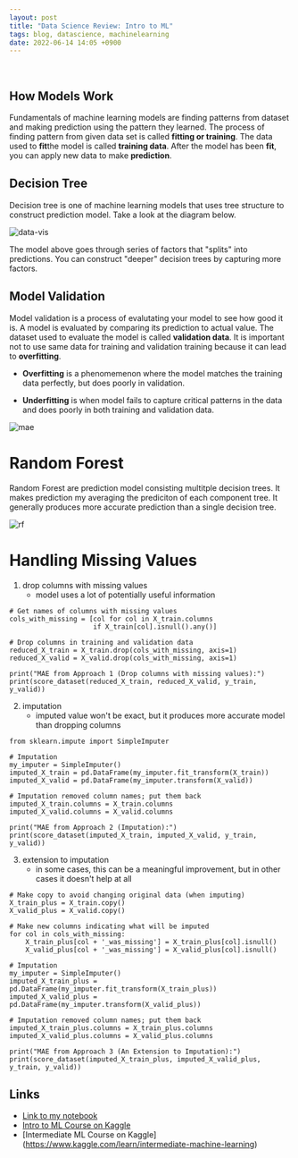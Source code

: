 ```yaml
---
layout: post
title: "Data Science Review: Intro to ML"
tags: blog, datascience, machinelearning
date: 2022-06-14 14:05 +0900
---
```


<br/>

## How Models Work

Fundamentals of machine learning models are finding patterns from dataset and making prediction using the pattern they learned. The process of finding pattern from given data set is called **fitting or training**. The data used to **fit**the model is called **training data**. After the model has been **fit**, you can apply new data to make **prediction**.

## Decision Tree

Decision tree is one of machine learning models that uses tree structure to construct prediction model. Take a look at the diagram below.

![data-vis](https://i.imgur.com/wNHfDZA.png)

The model above goes through series of factors that "splits" into predictions. You can construct "deeper" decision trees by capturing more factors.


## Model Validation

Model validation is a process of evalutating your model to see how good it is. A model is evaluated by comparing its prediction to actual value. The dataset used to evaluate the model is called **validation data**. It is important not to use same data for training and validation training because it can lead to **overfitting**.

* **Overfitting** is a phenomemenon where the model matches the training data perfectly, but does poorly in validation. 

* **Underfitting** is when model fails to capture critical patterns in the data and does poorly in both training and validation data.

![mae](https://i.imgur.com/AXSEOfI.png)


# Random Forest

Random Forest are prediction model consisting multitple decision trees. It makes prediction my averaging the prediciton of each component tree. It generally produces more accurate prediction than a single decision tree.

![rf](https://www.tibco.com/sites/tibco/files/media_entity/2021-05/random-forest-diagram.svg)


# Handling Missing Values
1) drop columns with missing values
   - model uses a lot of potentially useful information
```   
# Get names of columns with missing values
cols_with_missing = [col for col in X_train.columns
                     if X_train[col].isnull().any()]

# Drop columns in training and validation data
reduced_X_train = X_train.drop(cols_with_missing, axis=1)
reduced_X_valid = X_valid.drop(cols_with_missing, axis=1)

print("MAE from Approach 1 (Drop columns with missing values):")
print(score_dataset(reduced_X_train, reduced_X_valid, y_train, y_valid))
```

2) imputation
   - imputed value won't be exact, but it produces more accurate model than dropping columns

```
from sklearn.impute import SimpleImputer

# Imputation
my_imputer = SimpleImputer()
imputed_X_train = pd.DataFrame(my_imputer.fit_transform(X_train))
imputed_X_valid = pd.DataFrame(my_imputer.transform(X_valid))

# Imputation removed column names; put them back
imputed_X_train.columns = X_train.columns
imputed_X_valid.columns = X_valid.columns

print("MAE from Approach 2 (Imputation):")
print(score_dataset(imputed_X_train, imputed_X_valid, y_train, y_valid))
```

3) extension to imputation
   - in some cases, this can be a meaningful improvement, but in other cases it doesn't help at all

```
# Make copy to avoid changing original data (when imputing)
X_train_plus = X_train.copy()
X_valid_plus = X_valid.copy()

# Make new columns indicating what will be imputed
for col in cols_with_missing:
    X_train_plus[col + '_was_missing'] = X_train_plus[col].isnull()
    X_valid_plus[col + '_was_missing'] = X_valid_plus[col].isnull()

# Imputation
my_imputer = SimpleImputer()
imputed_X_train_plus = pd.DataFrame(my_imputer.fit_transform(X_train_plus))
imputed_X_valid_plus = pd.DataFrame(my_imputer.transform(X_valid_plus))

# Imputation removed column names; put them back
imputed_X_train_plus.columns = X_train_plus.columns
imputed_X_valid_plus.columns = X_valid_plus.columns

print("MAE from Approach 3 (An Extension to Imputation):")
print(score_dataset(imputed_X_train_plus, imputed_X_valid_plus, y_train, y_valid))
```

## Links
* [Link to my notebook](---)
* [Intro to ML Course on Kaggle](https://www.kaggle.com/learn/intro-to-machine-learning)
* [Intermediate ML Course on Kaggle] (https://www.kaggle.com/learn/intermediate-machine-learning)
